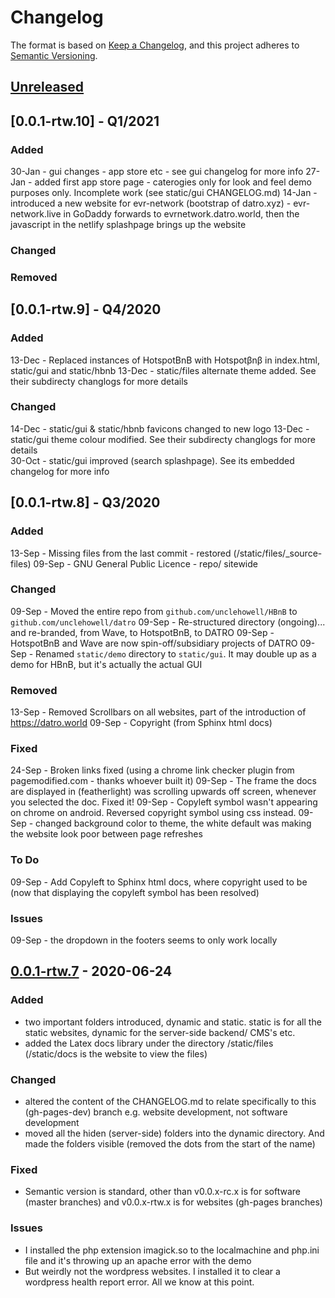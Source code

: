 # Changelog

The format is based on [Keep a Changelog](https://keepachangelog.com/en/1.0.0/),
and this project adheres to [Semantic Versioning](https://semver.org/spec/v2.0.0.html).

## [Unreleased]

## [0.0.1-rtw.10] - Q1/2021

### Added
30-Jan - gui changes - app store etc - see gui changelog for more info
27-Jan - added first app store page - caterogies only for look and feel demo purposes only. Incomplete work (see static/gui CHANGELOG.md) 
14-Jan - introduced a new website for evr-network (bootstrap of datro.xyz)
       - evr-network.live in GoDaddy forwards to evrnetwork.datro.world, then the javascript in the netlify splashpage brings up the website

### Changed 

### Removed

## [0.0.1-rtw.9] - Q4/2020

### Added
13-Dec - Replaced instances of HotspotBnB with Hotspotβnβ in index.html, static/gui and static/hbnb
13-Dec - static/files alternate theme added. See their subdirecty changlogs for more details

### Changed
14-Dec - static/gui & static/hbnb favicons changed to new logo
13-Dec - static/gui theme colour modified. See their subdirecty changlogs for more details  
30-Oct - static/gui improved (search splashpage). See its embedded changelog for more info

## [0.0.1-rtw.8] - Q3/2020

### Added
13-Sep - Missing files from the last commit - restored (/static/files/_source-files)
09-Sep - GNU General Public Licence - repo/ sitewide

### Changed
09-Sep - Moved the entire repo from `github.com/unclehowell/HBnB` to `github.com/unclehowell/datro`
09-Sep - Re-structured directory (ongoing)... and re-branded, from Wave, to HotspotBnB, to DATRO
09-Sep - HotspotBnB and Wave are now spin-off/subsidiary projects of DATRO
09-Sep - Renamed `static/demo` directory to `static/gui`. It may double up as a demo for HBnB, but it's actually the actual GUI

### Removed
13-Sep - Removed Scrollbars on all websites, part of the introduction of https://datro.world
09-Sep - Copyright (from Sphinx html docs)

### Fixed
24-Sep - Broken links fixed (using a chrome link checker plugin from pagemodified.com - thanks whoever built it)
09-Sep - The frame the docs are displayed in (featherlight) was scrolling upwards off screen, whenever you selected the doc. Fixed it!
09-Sep - Copyleft symbol wasn't appearing on chrome on android. Reversed copyright symbol using css instead.
09-Sep - changed background color to theme, the white default was making the website look poor between page refreshes

### To Do
09-Sep - Add Copyleft to Sphinx html docs, where copyright used to be (now that displaying the copyleft symbol has been resolved)

### Issues
09-Sep - the dropdown in the footers seems to only work locally

## [0.0.1-rtw.7] - 2020-06-24
### Added
- two important folders introduced, dynamic and static. static is for all the static websites, dynamic for the server-side backend/ CMS's etc.
- added the Latex docs library under the directory /static/files (/static/docs is the website to view the files)

### Changed
- altered the content of the CHANGELOG.md to relate specifically to this (gh-pages-dev) branch e.g. website development, not software development
- moved all the hiden (server-side) folders into the dynamic directory. And made the folders visible (removed the dots from the start of the name)

### Fixed

- Semantic version is standard, other than v0.0.x-rc.x is for software (master branches) and v0.0.x-rtw.x is for websites (gh-pages branches)

### Issues
- I installed the php extension imagick.so to the localmachine and php.ini file and it's throwing up an apache error with the demo
- But weirdly not the wordpress websites. I installed it to clear a wordpress health report error. All we know at this point.

[Unreleased]: https://github.com/unclehowell/hbnb/compare/v0.0.1-rtw.7...HEAD
[0.0.1-rtw.7]: https://github.com/unclehowell/hbnb/compare/v0.0.1-rc.7...v0.0.1-rtw.7
